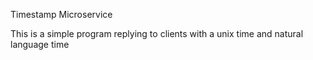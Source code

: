 Timestamp Microservice

This is a simple program replying to clients with a unix time and natural language time
